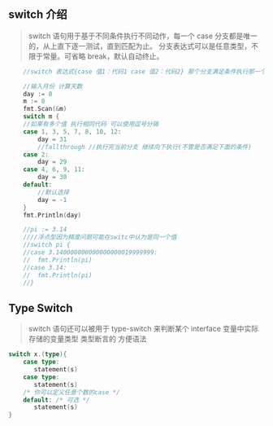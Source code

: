 ## switch 介绍

> switch 语句用于基于不同条件执行不同动作，每一个 case 分支都是唯一的，从上直下逐一测试，直到匹配为止。
> 分支表达式可以是任意类型，不限于常量。可省略 break，默认自动终止。

```go
	//switch 表达式{case 值1：代码1 case 值2：代码2} 那个分支满足条件执行那一个

	//输入月份 计算天数
	day := 0
	m := 0
	fmt.Scan(&m)
	switch m {
	//如果有多个值 执行相同代码 可以使用逗号分隔
	case 1, 3, 5, 7, 8, 10, 12:
		day = 31
		//fallthrough //执行完当前分支 继续向下执行(不管是否满足下面的条件)
	case 2:
		day = 29
	case 4, 6, 9, 11:
		day = 30
	default:
		//默认选择
		day = -1
	}
	fmt.Println(day)
```

```go
	//pi := 3.14
	////浮点型因为精度问题可能在switc中认为是同一个值
	//switch pi {
	//case 3.140000000000000000019999999:
	//	fmt.Println(pi)
	//case 3.14:
	//	fmt.Println(pi)
	//}
```


## Type Switch

> switch 语句还可以被用于 type-switch 来判断某个 interface 变量中实际存储的变量类型
> 类型断言的 方便语法

```go
switch x.(type){
    case type:
       statement(s)      
    case type:
       statement(s)
    /* 你可以定义任意个数的case */
    default: /* 可选 */
       statement(s)
} 
```